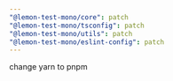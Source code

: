 ```yaml
---
"@lemon-test-mono/core": patch
"@lemon-test-mono/tsconfig": patch
"@lemon-test-mono/utils": patch
"@lemon-test-mono/eslint-config": patch
---
```


change yarn to pnpm
